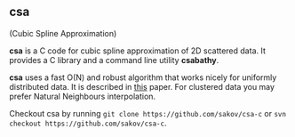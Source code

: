 ## csa ##
(Cubic Spline Approximation)

**csa** is a C code for cubic spline approximation of 2D scattered data. It provides a C library and a command line utility **csabathy**.

**csa** uses a fast O(N) and robust algorithm that works nicely for uniformly distributed data. It is described in [this](http://csa-c.googlecode.com/files/VIS2001.pdf) paper. For clustered data you may prefer Natural Neighbours interpolation.


Checkout csa by running `git clone https://github.com/sakov/csa-c` or `svn checkout https://github.com/sakov/csa-c`.
